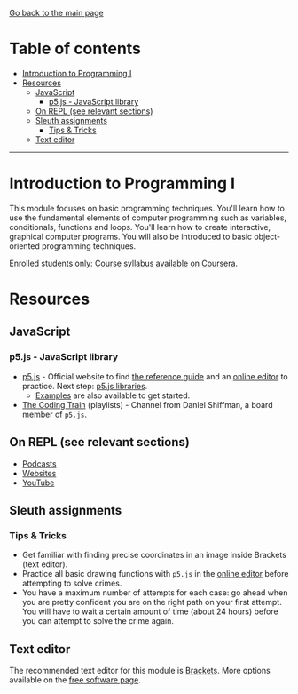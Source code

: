 [Go back to the main page](https://world-class.github.io/REPL/)

# Table of contents

<!-- vim-markdown-toc GFM -->

* [Introduction to Programming I](#introduction-to-programming-i)
* [Resources](#resources)
    * [JavaScript](#javascript)
        * [p5.js - JavaScript library](#p5js---javascript-library)
    * [On REPL (see relevant sections)](#on-repl-see-relevant-sections)
    * [Sleuth assignments](#sleuth-assignments)
        * [Tips & Tricks](#tips--tricks)
    * [Text editor](#text-editor)

<!-- vim-markdown-toc -->

---

# Introduction to Programming I
This module focuses on basic programming techniques. You'll learn
how to use the fundamental elements of computer programming such as
variables, conditionals, functions and loops. You'll learn how to
create interactive, graphical computer programs. You will also be
introduced to basic object-oriented programming techniques.

Enrolled students only: [Course syllabus available on Coursera](https://www.coursera.org/learn/london-cs-orientation/supplement/YUBNS/syllabus-introduction-to-programming-1-cm1010).

# Resources
## JavaScript
### p5.js - JavaScript library
- [p5.js](https://p5js.org/) - Official website to find [the reference guide](https://p5js.org/reference) and an [online editor](https://editor.p5js.org/) to practice. Next step: [p5.js libraries](https://p5js.org/libraries/).
    - [Examples](https://p5js.org/examples/) are also available to get started.
- [The Coding Train](https://www.youtube.com/user/shiffman/playlists) (playlists) - Channel from Daniel Shiffman, a board member of `p5.js`.

## On REPL (see relevant sections)
- [Podcasts](../../../podcasts/)
- [Websites](../../../websites/)
- [YouTube](../../../youtube/)

## Sleuth assignments
### Tips & Tricks
- Get familiar with finding precise coordinates in an image inside Brackets (text editor).
- Practice all basic drawing functions with `p5.js` in the [online editor](https://editor.p5js.org/) before attempting to solve crimes.
- You have a maximum number of attempts for each case: go ahead when you are pretty confident you are on the right path on your first attempt. You will have to wait a certain amount of time (about 24 hours) before you can attempt to solve the crime again.

## Text editor
The recommended text editor for this module is [Brackets](http://brackets.io/). More options available on the [free software page](../../../software/).
